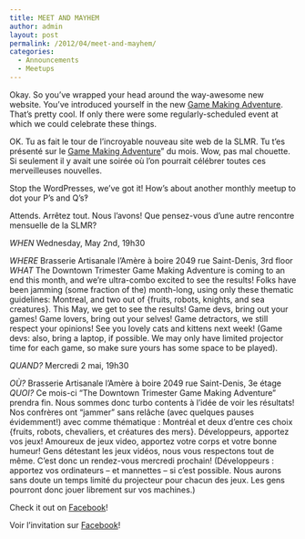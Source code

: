 ```yaml
---
title: MEET AND MAYHEM
author: admin
layout: post
permalink: /2012/04/meet-and-mayhem/
categories:
  - Announcements
  - Meetups
---
```


Okay. So you&#8217;ve wrapped your head around the way-awesome new website. You&#8217;ve introduced yourself in the new [Game Making Adventure](http://oldforum.mrgs.ca/index.php/topic,7.0.html). That&#8217;s pretty cool. If only there were some regularly-scheduled event at which we could celebrate these things.

OK. Tu as fait le tour de l&#8217;incroyable nouveau site web de la SLMR. Tu t&#8217;es pr&eacute;sent&eacute; sur le [Game Making Adventure](http://oldforum.mrgs.ca/index.php/topic,7.0.html)&#8221; du mois. Wow, pas mal chouette. Si seulement il y avait une soir&eacute;e où l&#8217;on pourrait c&eacute;l&eacute;brer toutes ces merveilleuses nouvelles.





Stop the WordPresses, we&#8217;ve got it! How&#8217;s about another monthly meetup to dot your P&#8217;s and Q&#8217;s&#8253;

Attends. Arr&ecirc;tez tout. Nous l&#8217;avons! Que pensez-vous d&#8217;une autre rencontre mensuelle de la SLMR?






*WHEN*
 Wednesday, May 2nd, 19h30</p> <p>

*WHERE*
 Brasserie Artisanale l’Amère à boire
 2049 rue Saint-Denis, 3rd floor
*WHAT*
 The Downtown Trimester Game Making Adventure is coming to an end this month, and we&#8217;re ultra-combo excited to see the results! Folks have been jamming (some fraction of the) month-long, using only these thematic guidelines: Montreal, and two out of {fruits, robots, knights, and sea creatures}. This May, we get to see the results!
Game devs, bring out your games! Game lovers, bring out your selves! Game detractors, we still respect your opinions! See you lovely cats and kittens next week! (Game devs: also, bring a laptop, if possible. We may only have limited projector time for each game, so make sure yours has some space to be played).


*QUAND?*
 Mercredi 2 mai, 19h30</p> <p>

*O&Ugrave;?*
 Brasserie Artisanale l&#8217;Am&egrave;re &agrave; boire
 2049 rue Saint-Denis, 3e &eacute;tage
*QUOI?*
 Ce mois-ci &#8220;The Downtown Trimester Game Making Adventure&#8221; prendra fin. Nous sommes donc turbo contents &agrave; l&#8217;id&eacute;e de voir les r&eacute;sultats! Nos confr&egrave;res ont &#8220;jammer&#8221; sans rel&acirc;che (avec quelques pauses &eacute;videmment!) avec comme th&eacute;matique : Montr&eacute;al et deux d&#8217;entre ces choix {fruits, robots, chevaliers, et cr&eacute;atures des mers}.
D&eacute;veloppeurs, apportez vos jeux! Amoureux de jeux video, apportez votre corps et votre bonne humeur! Gens d&eacute;testant les jeux vid&eacute;os, nous vous respectons tout de m&ecirc;me. C&#8217;est donc un rendez-vous mercredi prochain! (D&eacute;veloppeurs : apportez vos ordinateurs &#8211; et mannettes &#8211; si c&#8217;est possible. Nous aurons sans doute un temps limit&eacute; du projecteur pour chacun des jeux. Les gens pourront donc jouer librement sur vos machines.)
 






Check it out on [Facebook](https://www.facebook.com/events/143581079105116/)!








Voir l&#8217;invitation sur [Facebook](https://www.facebook.com/events/143581079105116/)!











